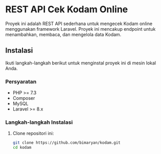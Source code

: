 # REST API Cek Kodam Online

Proyek ini adalah REST API sederhana untuk mengecek Kodam online menggunakan framework Laravel. Proyek ini mencakup endpoint untuk menambahkan, membaca, dan mengelola data Kodam.

## Instalasi

Ikuti langkah-langkah berikut untuk menginstal proyek ini di mesin lokal Anda.

### Persyaratan

- PHP >= 7.3
- Composer
- MySQL
- Laravel >= 8.x

### Langkah-langkah Instalasi

1. Clone repositori ini:

   ```bash
   git clone https://github.com/bimaryan/kodam.git
   cd kodam
